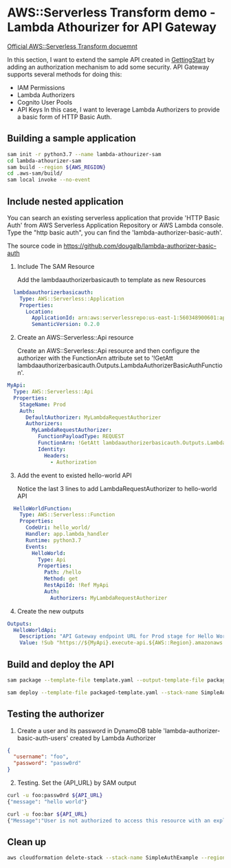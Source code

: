 # AWS::Serverless Transform demo - Lambda Athourizer for API Gateway

[Official AWS::Serverless Transform docuemnt](https://docs.amazonaws.cn/en_us/AWSCloudFormation/latest/UserGuide/transform-aws-serverless.html)

In this section, I want to extend the sample API created in [GettingStart](GettingStart.md) by adding an authorization mechanism to add some security.
API Gateway supports several methods for doing this:
- IAM Permissions
- Lambda Authorizers
- Cognito User Pools
- API Keys
In this case, I want to leverage Lambda Authorizers to provide a basic form of HTTP Basic Auth. 

## Building a sample application
```bash
sam init -r python3.7 --name lambda-athourizer-sam
cd lambda-athourizer-sam
sam build --region ${AWS_REGION}
cd .aws-sam/build/
sam local invoke --no-event
```

## Include nested application
You can search an existing serverless application that provide 'HTTP Basic Auth' from AWS Serverless Application Repository or AWS Lambda console. Type the "http basic auth", you can find the 'lambda-authorizer-basic-auth'. 

The source code in https://github.com/dougalb/lambda-authorizer-basic-auth

1. Include The SAM Resource

    Add the lambdaauthorizerbasicauth to template as new Resources
```yaml
  lambdaauthorizerbasicauth:
    Type: AWS::Serverless::Application
    Properties:
      Location:
        ApplicationId: arn:aws:serverlessrepo:us-east-1:560348900601:applications/lambda-authorizer-basic-auth
        SemanticVersion: 0.2.0
```        

2. Create an AWS::Serverless::Api resource

    Create an AWS::Serverless::Api resource and then configure the authorizer with the FunctionArn attribute set to '!GetAtt lambdaauthorizerbasicauth.Outputs.LambdaAuthorizerBasicAuthFunction'.

```yaml
MyApi:
  Type: AWS::Serverless::Api
  Properties:
    StageName: Prod      
    Auth:
      DefaultAuthorizer: MyLambdaRequestAuthorizer
      Authorizers:
        MyLambdaRequestAuthorizer:
          FunctionPayloadType: REQUEST
          FunctionArn: !GetAtt lambdaauthorizerbasicauth.Outputs.LambdaAuthorizerBasicAuthFunction
          Identity:
            Headers:
              - Authorization
```

3. Add the event to existed hello-world API

    Notice the last 3 lines to add LambdaRequestAuthorizer to hello-world API
```yaml
  HelloWorldFunction:
    Type: AWS::Serverless::Function 
    Properties:
      CodeUri: hello_world/
      Handler: app.lambda_handler
      Runtime: python3.7
      Events:
        HelloWorld:
          Type: Api
          Properties:
            Path: /hello
            Method: get
            RestApiId: !Ref MyApi
            Auth:
              Authorizers: MyLambdaRequestAuthorizer
```

4. Create the new outputs
```yaml
Outputs:
  HelloWorldApi:
    Description: "API Gateway endpoint URL for Prod stage for Hello World function"
    Value: !Sub "https://${MyApi}.execute-api.${AWS::Region}.amazonaws.com/Prod/hello/"
```

## Build and deploy the API
```bash
sam package --template-file template.yaml --output-template-file packaged-template.yaml --s3-bucket sam-deployment-ruiliang-global --region ${AWS_REGION} --profile ${AWS_PROFILE}

sam deploy --template-file packaged-template.yaml --stack-name SimpleAuthExample --capabilities CAPABILITY_IAM CAPABILITY_AUTO_EXPAND --region ${AWS_REGION} --profile ${AWS_PROFILE}
```

## Testing the authorizer
1. Create a user and its password in DynamoDB table 'lambda-authorizer-basic-auth-users' created by Lambda Authorizer
```json
{
  "username": "foo",
  "password": "passw0rd"
}
```
2. Testing. Set the {API_URL} by SAM output
```bash
curl -u foo:passw0rd ${API_URL}
{"message": "hello world"}

curl -u foo:bar ${API_URL}
{"Message":"User is not authorized to access this resource with an explicit deny"}
```

## Clean up
```bash
aws cloudformation delete-stack --stack-name SimpleAuthExample --region ${AWS_REGION} --profile ${AWS_PROFILE}
```